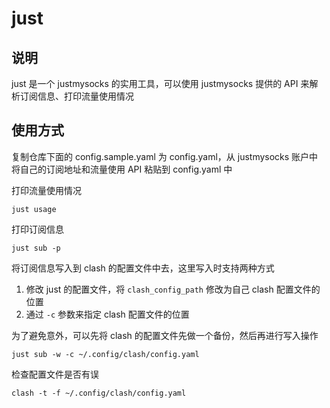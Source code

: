 # just
## 说明
just 是一个 justmysocks 的实用工具，可以使用 justmysocks 提供的 API 来解析订阅信息、打印流量使用情况  

## 使用方式
复制仓库下面的 config.sample.yaml 为 config.yaml，从 justmysocks 账户中将自己的订阅地址和流量使用 API 粘贴到 config.yaml 中

打印流量使用情况
```shell
just usage
```

打印订阅信息
```shell
just sub -p
```

将订阅信息写入到 clash 的配置文件中去，这里写入时支持两种方式
1. 修改 just 的配置文件，将 `clash_config_path` 修改为自己 clash 配置文件的位置
2. 通过 `-c` 参数来指定 clash 配置文件的位置


为了避免意外，可以先将 clash 的配置文件先做一个备份，然后再进行写入操作  
```shell
just sub -w -c ~/.config/clash/config.yaml
```

检查配置文件是否有误
```shell
clash -t -f ~/.config/clash/config.yaml
```
